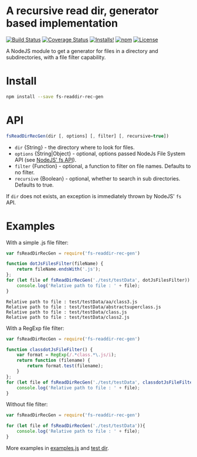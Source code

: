 # A recursive read dir, generator based implementation

[![Build Status](https://travis-ci.org/Orange-OpenSource/fs-readdir-rec-gen.svg?branch=master)](https://travis-ci.org/Orange-OpenSource/fs-readdir-rec-gen)
[![Coverage Status](https://coveralls.io/repos/github/Orange-OpenSource/fs-readdir-rec-gen/badge.svg?branch=master)](https://coveralls.io/github/Orange-OpenSource/fs-readdir-rec-gen?branch=master)
[![Installs!](https://img.shields.io/npm/dm/fs-readdir-rec-gen.svg)](https://www.npmjs.com/package/fs-readdir-rec-gen)
[![npm](https://img.shields.io/npm/v/fs-readdir-rec-gen.svg)](https://www.npmjs.com/package/fs-readdir-rec-gen)
[![License](https://img.shields.io/npm/l/fs-readdir-rec-gen.svg)](LICENSE.txt)

A NodeJS module to get a generator for files in a directory and subdirectories, with a file filter capability.

# Install

```bash
npm install --save fs-readdir-rec-gen
```

# API

```js
fsReadDirRecGen(dir [, options] [, filter] [, recursive=true])
```

* ```dir``` {String} - the directory where to look for files.
* ```options``` {String|Object} - optional, options passed NodeJs File System API (see [NodeJS' fs API](https://nodejs.org/api/fs.html#fs_fs_readdir_path_options_callback)).
* ```filter``` {Function} - optional, a function to filter on file names. Defaults to no filter.
* ```recursive``` {Boolean} - optional, whether to search in sub directories. Defaults to true.

If ```dir``` does not exists, an exception is immediately thrown by NodeJS' ```fs``` API.

# Examples
With a simple .js file filter:
```js
var fsReadDirRecGen = require('fs-readdir-rec-gen')

function dotJsFilesFilter(fileName) {
    return fileName.endsWith('.js');
};
for (let file of fsReadDirRecGen('./test/testData', dotJsFilesFilter)) {
    console.log('Relative path to file : ' + file);
}
```
```
Relative path to file : test/testData/aa/class3.js
Relative path to file : test/testData/abstractsuperclass.js
Relative path to file : test/testData/class.js
Relative path to file : test/testData/class2.js
```

With a RegExp file filter:
```js
var fsReadDirRecGen = require('fs-readdir-rec-gen')

function classdotJsFileFilter() {
    var format = RegExp(/.*class.*\.js/i);
    return function (filename) {
        return format.test(filename);
    }
};
for (let file of fsReadDirRecGen('./test/testData', classdotJsFileFilter())){
    console.log('Relative path to file : ' + file);
}
```

Without file filter:
```js
var fsReadDirRecGen = require('fs-readdir-rec-gen')

for (let file of fsReadDirRecGen('./test/testData')){
    console.log('Relative path to file : ' + file);
}
```

More examples in [examples.js](examples.js) and [test dir](test).
